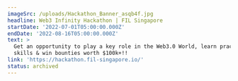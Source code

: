 ```yaml
---
imageSrc: /uploads/Hackathon_Banner_asqb4f.jpg
headline: Web3 Infinity Hackathon | FIL Singapore
startDate: '2022-07-01T05:00:00.000Z'
endDate: '2022-08-16T05:00:00.000Z'
text: >
  Get an opportunity to play a key role in the Web3.0 World, learn practical
  skills & win bounties worth $100k+!!
link: 'https://hackathon.fil-singapore.io/'
status: archived
---
```


